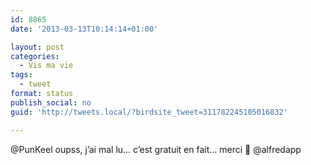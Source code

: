 ```yaml
---
id: 8865
date: '2013-03-13T10:14:14+01:00'

layout: post
categories:
  - Vis ma vie
tags:
  - tweet
format: status
publish_social: no
guid: 'http://tweets.local/?birdsite_tweet=311782245105016832'

---
```


@PunKeel oupss, j’ai mal lu… c’est gratuit en fait… merci 🙂 @alfredapp